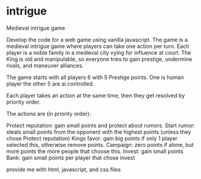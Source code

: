 # intrigue
Medieval intrigue game

Develop the code for a web game using vanilla javascript. The game is a medieval intrigue game where players can take one action per turn.
Each player is a noble family in a medieval city vying for influence at court. The King is old and manipulable, so everyone tries to gain prestige, undermine rivals, and maneuver alliances.

The game starts with all players 6 with 5 Prestige points. One is human player the other 5 are ai controlled.

Each player takes an action at the same time, then they get resolved by priority order.

The actions are (in priority order):

Protect reputation: gain small points and protect about rumors.
Start rumor: steals small points from the opponent with the highest points (unless they chose Protect reputation)
Kings favor: gain big points if only 1 player selected this, otherwise remove points. 
Campaign: zero points if alone, but more points the more people that choose this. 
Invest: gain small points
Bank: gain small points per player that chose invest

provide me with html, javascript, and css files